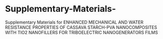 # Supplementary-Materials-
Supplementary Materials for ENHANCED MECHANICAL AND WATER RESISTANCE PROPERTIES OF CASSAVA STARCH-PVA NANOCOMPOSITES WITH TIO2 NANOFILLERS FOR TRIBOELECTRIC NANOGENERATORS FILMS
